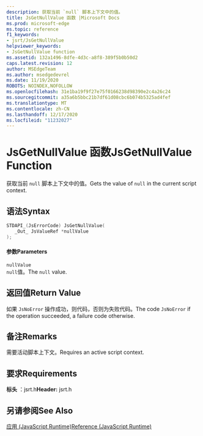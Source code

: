 ```yaml
---
description: 获取当前 `null` 脚本上下文中的值。
title: JsGetNullValue 函数 |Microsoft Docs
ms.prod: microsoft-edge
ms.topic: reference
f1_keywords:
- jsrt/JsGetNullValue
helpviewer_keywords:
- JsGetNullValue function
ms.assetid: 132a1496-8dfe-4d3c-a8f8-389f5b0b50d2
caps.latest.revision: 12
author: MSEdgeTeam
ms.author: msedgedevrel
ms.date: 11/19/2020
ROBOTS: NOINDEX,NOFOLLOW
ms.openlocfilehash: 31e1ba19f9f27e75f0166238d98390e2c4a26c24
ms.sourcegitcommit: a35a6b5bbc21b7df61d08cbc6b074b5325ad4fef
ms.translationtype: MT
ms.contentlocale: zh-CN
ms.lasthandoff: 12/17/2020
ms.locfileid: "11232027"
---
```

# <span data-ttu-id="b93bb-103">JsGetNullValue 函数</span><span class="sxs-lookup"><span data-stu-id="b93bb-103">JsGetNullValue Function</span></span>

<span data-ttu-id="b93bb-104">获取当前 `null` 脚本上下文中的值。</span><span class="sxs-lookup"><span data-stu-id="b93bb-104">Gets the value of `null` in the current script context.</span></span>  
  
## <span data-ttu-id="b93bb-105">语法</span><span class="sxs-lookup"><span data-stu-id="b93bb-105">Syntax</span></span>  
  
```cpp  
STDAPI_(JsErrorCode) JsGetNullValue(  
   _Out_ JsValueRef *nullValue  
);  
```  
  
#### <span data-ttu-id="b93bb-106">参数</span><span class="sxs-lookup"><span data-stu-id="b93bb-106">Parameters</span></span>  
 `nullValue`  
 <span data-ttu-id="b93bb-107">`null`值。</span><span class="sxs-lookup"><span data-stu-id="b93bb-107">The `null` value.</span></span>  
  
## <span data-ttu-id="b93bb-108">返回值</span><span class="sxs-lookup"><span data-stu-id="b93bb-108">Return Value</span></span>  
 <span data-ttu-id="b93bb-109">如果 `JsNoError` 操作成功，则代码，否则为失败代码。</span><span class="sxs-lookup"><span data-stu-id="b93bb-109">The code `JsNoError` if the operation succeeded, a failure code otherwise.</span></span>  
  
## <span data-ttu-id="b93bb-110">备注</span><span class="sxs-lookup"><span data-stu-id="b93bb-110">Remarks</span></span>  
 <span data-ttu-id="b93bb-111">需要活动脚本上下文。</span><span class="sxs-lookup"><span data-stu-id="b93bb-111">Requires an active script context.</span></span>  
  
## <span data-ttu-id="b93bb-112">要求</span><span class="sxs-lookup"><span data-stu-id="b93bb-112">Requirements</span></span>  
 <span data-ttu-id="b93bb-113">**标头** ：jsrt.h</span><span class="sxs-lookup"><span data-stu-id="b93bb-113">**Header:** jsrt.h</span></span>  
  
## <span data-ttu-id="b93bb-114">另请参阅</span><span class="sxs-lookup"><span data-stu-id="b93bb-114">See Also</span></span>  
 [<span data-ttu-id="b93bb-115">应用 (JavaScript Runtime)</span><span class="sxs-lookup"><span data-stu-id="b93bb-115">Reference (JavaScript Runtime)</span></span>](../chakra-hosting/reference-javascript-runtime.md)
